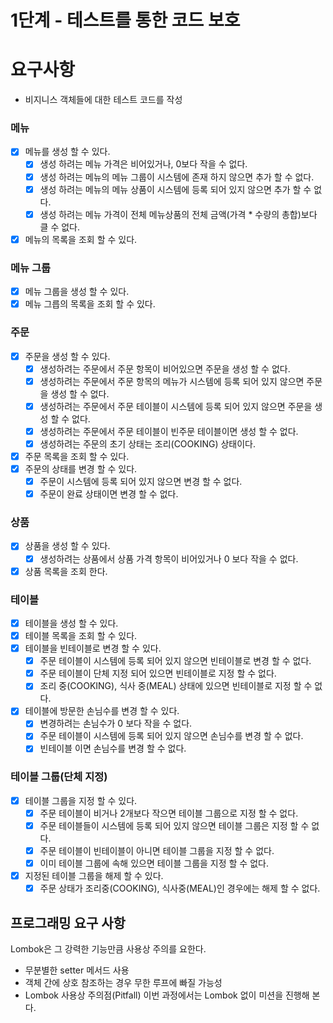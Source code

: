 # 1단계 - 테스트를 통한 코드 보호
# 요구사항
- 비지니스 객체들에 대한 테스트 코드를 작성

### 메뉴
- [x] 메뉴를 생성 할 수 있다.
    - [x] 생성 하려는 메뉴 가격은 비어있거나, 0보다 작을 수 없다.
    - [x] 생성 하려는 메뉴의 메뉴 그룹이 시스템에 존재 하지 않으면 추가 할 수 없다.
    - [x] 생성 하려는 메뉴의 메뉴 상품이 시스템에 등록 되어 있지 않으면 추가 할 수 없다.
    - [x] 생성 하려는 메뉴 가격이 전체 메뉴상품의 전체 금액(가격 * 수량의 총합)보다 클 수 없다.
- [x] 메뉴의 목록을 조회 할 수 있다.

### 메뉴 그룹
- [x] 메뉴 그룹을 생성 할 수 있다.
- [x] 메뉴 그릅의 목록을 조회 할 수 있다.

### 주문
- [x] 주문을 생성 할 수 있다.
    - [x] 생성하려는 주문에서 주문 항목이 비어있으면 주문을 생성 할 수 없다.
    - [x] 생성하려는 주문에서 주문 항목의 메뉴가 시스템에 등록 되어 있지 않으면 주문을 생성 할 수 없다.
    - [x] 생성하려는 주문에서 주문 테이블이 시스템에 등록 되어 있지 않으면 주문을 생성 할 수 없다.
    - [x] 생성하려는 주문에서 주문 테이블이 빈주문 테이블이면 생성 할 수 없다.
    - [x] 생성하려는 주문의 초기 상태는 조리(COOKING) 상태이다.
- [x] 주문 목록을 조회 할 수 있다.
- [x] 주문의 상태를 변경 할 수 있다.
    - [x] 주문이 시스템에 등록 되어 있지 않으면 변경 할 수 없다.
    - [x] 주문이 완료 상태이면 변경 할 수 없다.

### 상품
- [x] 상품을 생성 할 수 있다.
    - [x] 생성하려는 상품에서 상품 가격 항목이 비어있거나 0 보다 작을 수 없다.
- [x] 상품 목록을 조회 한다.

### 테이블
- [x] 테이블을 생성 할 수 있다.
- [x] 테이블 목록을 조회 할 수 있다.
- [x] 테이블을 빈테이블로 변경 할 수 있다.
    - [x] 주문 테이블이 시스템에 등록 되어 있지 않으면 빈테이블로 변경 할 수 없다.
    - [x] 주문 테이블이 단체 지정 되어 있으면 빈테이블로 지정 할 수 없다.
    - [x] 조리 중(COOKING), 식사 중(MEAL) 상태에 있으면 빈테이블로 지정 할 수 없다.
- [x] 테이블에 방문한 손님수를 변경 할 수 있다.
    - [x] 변경하려는 손님수가 0 보다 작을 수 없다.
    - [x] 주문 테이블이 시스템에 등록 되어 있지 않으면 손님수를 변경 할 수 없다.
    - [x] 빈테이블 이면 손님수를 변경 할 수 없다.

### 테이블 그룹(단체 지정)
- [x] 테이블 그룹을 지정 할 수 있다.
    - [x] 주문 테이블이 비거나 2개보다 작으면 테이블 그룹으로 지정 할 수 없다.
    - [x] 주문 테이블들이 시스템에 등록 되어 있지 않으면 테이블 그룹은 지정 할 수 없다.
    - [x] 주문 테이블이 빈테이블이 아니면 테이블 그룹을 지정 할 수 없다.
    - [x] 이미 테이블 그룹에 속해 있으면 테이블 그룹을 지정 할 수 없다.
- [x] 지정된 테이블 그룹을 해제 할 수 있다.
    - [x] 주문 상태가 조리중(COOKING), 식사중(MEAL)인 경우에는 해제 할 수 없다.

## 프로그래밍 요구 사항
Lombok은 그 강력한 기능만큼 사용상 주의를 요한다.
- 무분별한 setter 메서드 사용
- 객체 간에 상호 참조하는 경우 무한 루프에 빠질 가능성
- Lombok 사용상 주의점(Pitfall)
이번 과정에서는 Lombok 없이 미션을 진행해 본다.
